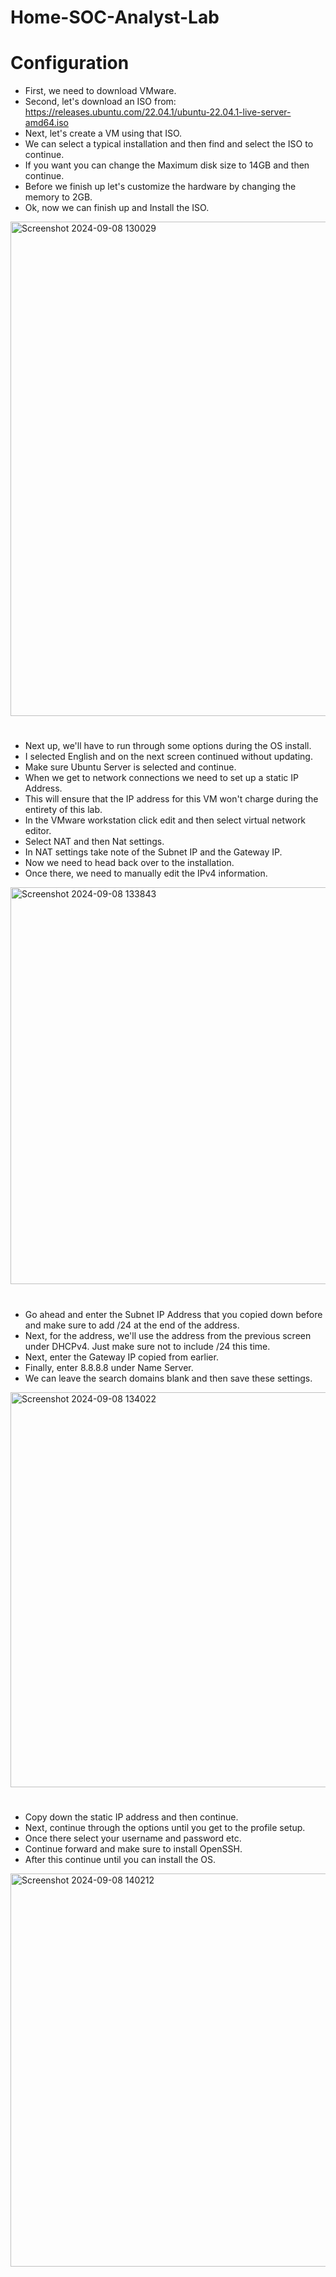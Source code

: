 # Home-SOC-Analyst-Lab
# Configuration
- First, we need to download VMware.
- Second, let's download an ISO from: https://releases.ubuntu.com/22.04.1/ubuntu-22.04.1-live-server-amd64.iso
- Next, let's create a VM using that ISO.
- We can select a typical installation and then find and select the ISO to continue.
- If you want you can change the Maximum disk size to 14GB and then continue.
- Before we finish up let's customize the hardware by changing the memory to 2GB.
- Ok, now we can finish up and Install the ISO.
<img width="791" alt="Screenshot 2024-09-08 130029" src="https://github.com/user-attachments/assets/5f2c8631-3c3d-4cbc-97b4-9671034bf5bd">

#

- Next up, we'll have to run through some options during the OS install.
- I selected English and on the next screen continued without updating.
- Make sure Ubuntu Server is selected and continue.
- When we get to network connections we need to set up a static IP Address.
- This will ensure that the IP address for this VM won't charge during the entirety of this lab.
- In the VMware workstation click edit and then select virtual network editor.
- Select NAT and then Nat settings.
- In NAT settings take note of the Subnet IP and the Gateway IP.
- Now we need to head back over to the installation.
- Once there, we need to manually edit the IPv4 information.
 <img width="635" alt="Screenshot 2024-09-08 133843" src="https://github.com/user-attachments/assets/d0df8011-a7fd-49c1-8e8c-ffded6352414">

 #

- Go ahead and enter the Subnet IP Address that you copied down before and make sure to add /24 at the end of the address.
- Next, for the address, we'll use the address from the previous screen under DHCPv4. Just make sure not to include /24 this time.
- Next, enter the Gateway IP copied from earlier.
- Finally, enter 8.8.8.8 under Name Server.
- We can leave the search domains blank and then save these settings.
 <img width="632" alt="Screenshot 2024-09-08 134022" src="https://github.com/user-attachments/assets/8bc807f1-bd14-4fcf-b998-6e40e434247e">

 #

- Copy down the static IP address and then continue.
- Next, continue through the options until you get to the profile setup.
- Once there select your username and password etc.
- Continue forward and make sure to install OpenSSH.
- After this continue until you can install the OS.
<img width="629" alt="Screenshot 2024-09-08 140212" src="https://github.com/user-attachments/assets/ab728555-50fb-4dd7-b3af-c36ee59a724e">

